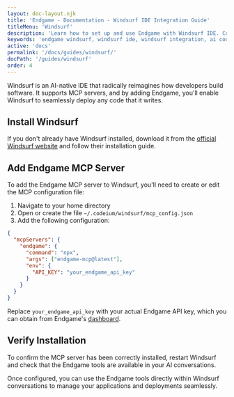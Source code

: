 ```yaml
---
layout: doc-layout.njk
title: 'Endgame - Documentation - Windsurf IDE Integration Guide'
titleMenu: 'Windsurf'
description: 'Learn how to set up and use Endgame with Windsurf IDE. Complete guide for configuring the MCP server and developing with AI assistance.'
keywords: 'endgame windsurf, windsurf ide, windsurf integration, ai coding, mcp server, windsurf setup'
active: 'docs'
permalink: '/docs/guides/windsurf/'
docPath: '/guides/windsurf'
order: 4
---
```


Windsurf is an AI-native IDE that radically reimagines how developers build software. It supports MCP servers, and by adding Endgame, you'll enable Windsurf to seamlessly deploy any code that it writes.

## Install Windsurf

If you don't already have Windsurf installed, download it from the [official Windsurf website](https://codeium.com/windsurf) and follow their installation guide.

## Add Endgame MCP Server

To add the Endgame MCP server to Windsurf, you'll need to create or edit the MCP configuration file:

1. Navigate to your home directory
2. Open or create the file `~/.codeium/windsurf/mcp_config.json`
3. Add the following configuration:

```json
{
  "mcpServers": {
    "endgame": {
      "command": "npx",
      "args": ["endgame-mcp@latest"],
      "env": {
        "API_KEY": "your_endgame_api_key"
      }
    }
  }
}
```

Replace `your_endgame_api_key` with your actual Endgame API key, which you can obtain from Endgame's [dashboard](https://dashboard.endgame.dev).

## Verify Installation

To confirm the MCP server has been correctly installed, restart Windsurf and check that the Endgame tools are available in your AI conversations.

Once configured, you can use the Endgame tools directly within Windsurf conversations to manage your applications and deployments seamlessly.
